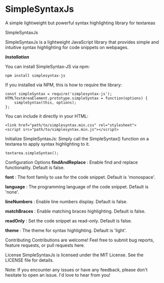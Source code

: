 # SimpleSyntaxJs
A simple lightweight but powerful syntax highlighting library for textareas

SimpleSyntaxJs

SimpleSyntaxJs is a lightweight JavaScript library that provides simple and intuitive syntax highlighting for code snippets on webpages.

***Installation***

You can install SimpleSyntax-JS via npm:

```
npm install simplesyntax-js
```

If you installed via NPM, this is how to require the library:
```
const simpleSyntax = require('simplesyntax-js');
HTMLTextAreaElement.prototype.simpleSyntax = function(options) {
    simpleSyntax(this, options);
};
```

You can include it directly in your HTML:

```
<link href="path/to/simplesyntax.min.css" rel="stylesheet">
<script src="path/to/simplesyntax.min.js"></script>
```

Initialize SimpleSyntaxJs: 
Simply call the SimpleSyntax() function on a textarea to apply syntax highlighting to it.
```
textarea.simpleSyntax();
```
Configuration Options
**findAndReplace** : Enable find and replace functionality. Default is false.

**font** : The font family to use for the code snippet. Default is 'monospace'.

**language** : The programming language of the code snippet. Default is 'none'.

**lineNumbers** : Enable line numbers display. Default is false.

**matchBraces** : Enable matching braces highlighting. Default is false.

**readOnly** : Set the code snippet as read-only. Default is false.

**theme** : The theme for syntax highlighting. Default is 'light'.

Contributing
Contributions are welcome! Feel free to submit bug reports, feature requests, or pull requests here.

License
SimpleSyntaxJs is licensed under the MIT License. See the LICENSE file for details.

Note: If you encounter any issues or have any feedback, please don't hesitate to open an issue. I'd love to hear from you!
